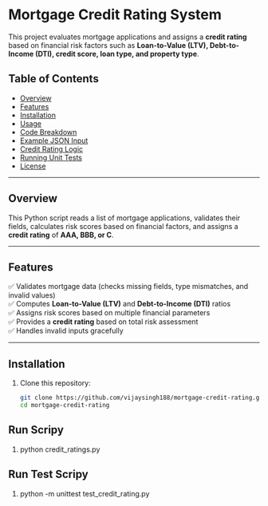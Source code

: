 # **Mortgage Credit Rating System**

This project evaluates mortgage applications and assigns a **credit rating** based on financial risk factors such as **Loan-to-Value (LTV), Debt-to-Income (DTI), credit score, loan type, and property type**.

## **Table of Contents**
- [Overview](#overview)  
- [Features](#features)  
- [Installation](#installation)  
- [Usage](#usage)  
- [Code Breakdown](#code-breakdown)  
- [Example JSON Input](#example-json-input)  
- [Credit Rating Logic](#credit-rating-logic)  
- [Running Unit Tests](#running-unit-tests)  
- [License](#license)  

---


## **Overview**
This Python script reads a list of mortgage applications, validates their fields, calculates risk scores based on financial factors, and assigns a **credit rating** of **AAA, BBB, or C**.

---

## **Features**
✅ Validates mortgage data (checks missing fields, type mismatches, and invalid values)  
✅ Computes **Loan-to-Value (LTV)** and **Debt-to-Income (DTI)** ratios  
✅ Assigns risk scores based on multiple financial parameters  
✅ Provides a **credit rating** based on total risk assessment  
✅ Handles invalid inputs gracefully  

---

## **Installation**
1. Clone this repository:
   ```sh
   git clone https://github.com/vijaysingh188/mortgage-credit-rating.git
   cd mortgage-credit-rating


## **Run Scripy**
1. python credit_ratings.py

## **Run Test Scripy**
1. python -m unittest test_credit_rating.py


